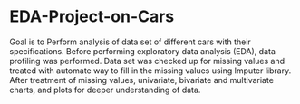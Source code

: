 # EDA-Project-on-Cars
Goal is to Perform analysis of data set of different cars with their specifications.  Before performing exploratory data analysis (EDA), data profiling was performed. 
Data set was checked up for missing values and treated with automate way to fill in the missing values using Imputer library. 
After treatment of missing values, univariate, bivariate and multivariate charts, and plots for deeper understanding of data. 

